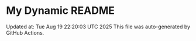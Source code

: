 # My Dynamic README
Updated at: Tue Aug 19 22:20:03 UTC 2025
This file was auto-generated by GitHub Actions.
